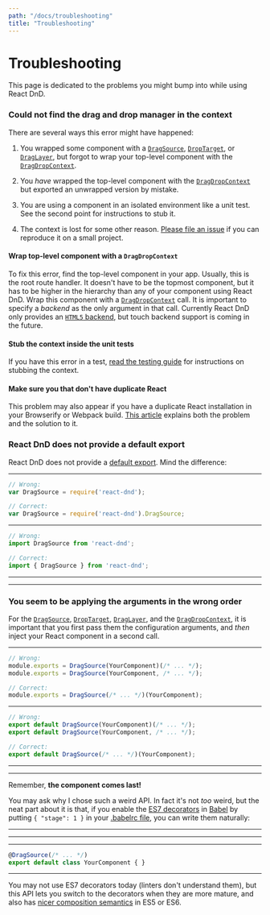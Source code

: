 ```yaml
---
path: "/docs/troubleshooting"
title: "Troubleshooting"
---
```

Troubleshooting
===================

This page is dedicated to the problems you might bump into while using React DnD.

<!-- Do not edit title. It is referenced from the code. -->
### Could not find the drag and drop manager in the context

There are several ways this error might have happened:

1. You wrapped some component with a [`DragSource`](docs-drag-source.html), [`DropTarget`](docs-drop-target.html), or [`DragLayer`](docs-drag-layer.html), but forgot to wrap your top-level component with the [`DragDropContext`](docs-drag-drop-context.html).

2. You *have* wrapped the top-level component with the [`DragDropContext`](docs-drag-drop-context.html) but exported an unwrapped version by mistake.

3. You are using a component in an isolated environment like a unit test. See the second point for instructions to stub it.

4. The context is lost for some other reason. [Please file an issue](https://github.com/react-dnd/react-dnd/issues/new) if you can reproduce it on a small project.

#### Wrap top-level component with a `DragDropContext`

To fix this error, find the top-level component in your app. Usually, this is the root route handler. It doesn't have to be the topmost component, but it has to be higher in the hierarchy than any of your component using React DnD. Wrap this component with a [`DragDropContext`](docs-drag-drop-context.html) call. It is important to specify a *backend* as the only argument in that call. Currently React DnD only provides an [`HTML5` backend](docs-html5-backend.html), but touch backend support is coming in the future.

#### Stub the context inside the unit tests

If you have this error in a test, [read the testing guide](docs-testing.html) for instructions on stubbing the context.

#### Make sure you that don't have duplicate React

This problem may also appear if you have a duplicate React installation in your Browserify or Webpack build. [This article](https://medium.com/@dan_abramov/two-weird-tricks-that-fix-react-7cf9bbdef375) explains both the problem and the solution to it.

### React DnD does not provide a default export

React DnD does not provide a [default export](http://www.2ality.com/2014/09/es6-modules-final.html).
Mind the difference:

-------------------
```js
// Wrong:
var DragSource = require('react-dnd');

// Correct:
var DragSource = require('react-dnd').DragSource;
```
-------------------
```js
// Wrong:
import DragSource from 'react-dnd';

// Correct:
import { DragSource } from 'react-dnd';
```
-------------------

-------------------

### You seem to be applying the arguments in the wrong order

For the [`DragSource`](docs-drag-source.html), [`DropTarget`](docs-drop-target.html), [`DragLayer`](docs-drag-layer.html), and the [`DragDropContext`](docs-drag-drop-context.html), it is important that you first pass them the configuration arguments, and *then* inject your React component in a second call.

-------------------
```js
// Wrong:
module.exports = DragSource(YourComponent)(/* ... */);
module.exports = DragSource(YourComponent, /* ... */);

// Correct:
module.exports = DragSource(/* ... */)(YourComponent);
```
-------------------
```js
// Wrong:
export default DragSource(YourComponent)(/* ... */);
export default DragSource(YourComponent, /* ... */);

// Correct:
export default DragSource(/* ... */)(YourComponent);
```
-------------------

-------------------

Remember, **the component comes last!**

You may ask why I chose such a weird API. In fact it's not *too* weird, but the neat part about it is that, if you enable the [ES7 decorators](https://github.com/wycats/javascript-decorators) in [Babel](https://babeljs.io) by putting `{ "stage": 1 }` in your [.babelrc file](https://babeljs.io/docs/usage/babelrc/), you can write them naturally:

-------------------

-------------------

-------------------
```js
@DragSource(/* ... */)
export default class YourComponent { }
```
-------------------

You may not use ES7 decorators today (linters don't understand them), but this API lets you switch to the decorators when they are more mature, and also has [nicer composition semantics](docs-faq.html#how-do-i-combine-several-drag-sources-and-drop-targets-in-a-single-component-) in ES5 or ES6.